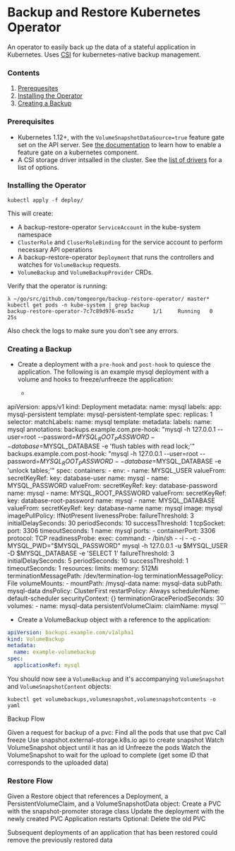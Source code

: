 # Backup and Restore Kubernetes Operator

An operator to easily back up the data of a stateful application in Kubernetes.  Uses [CSI](https://kubernetes-csi.github.io/docs/) for kubernetes-native backup management. 



### Contents

1. [Prerequesites](#prereqs)
2. [Installing the Operator](#install)
3. [Creating a Backup](#create)

### Prerequisites <a name="prereqs"></a>

- Kubernetes 1.12+, with the `VolumeSnapshotDataSource=true` feature gate set on the API server.  See [the documentation](https://kubernetes.io/docs/reference/command-line-tools-reference/feature-gates/) to learn how to enable a feature gate on a kubernetes component.
- A CSI storage driver intsalled in the cluster.  See the [list of drivers](https://kubernetes-csi.github.io/docs/drivers.html) for a list of options.



### Installing the Operator <a name="install"></a>

`kubectl apply -f deploy/`

This will create:

- A backup-restore-operator `ServiceAccount` in the kube-system namespace
- `ClusterRole` and `CluserRoleBinding` for the service account to perform necessary API operations
- A backup-restore-operator `Deployment` that runs the controllers and watches for `VolumeBackup` requests.
- `VolumeBackup` and `VolumeBackupProvider` CRDs.


Verify that the operator is running:

```
λ ~/go/src/github.com/tomgeorge/backup-restore-operator/ master* kubectl get pods -n kube-system | grep backup
backup-restore-operator-7c7c89d976-msx5z      1/1     Running   0          25s
```

Also check the logs to make sure you don't see any errors.

### Creating a Backup <a name="create"></a>

+ Create a deployment with a `pre-hook` and `post-hook` to quiesce the application.  The following is an example mysql deployment with a volume and hooks to freeze/unfreeze the application:

  + ```yaml
apiVersion: apps/v1
kind: Deployment
metadata:
  name: mysql
  labels:
    app: mysql-persistent
    template: mysql-persistent-template
spec:
  replicas: 1
  selector:
    matchLabels:
      name: mysql
  template:
    metadata:
      labels:
        name: mysql
      annotations:
        backups.example.com.pre-hook: "mysql -h 127.0.0.1 --user=root --password=$MYSQL_ROOT_PASSWORD --database=$MYSQL_DATABASE -e 'flush tables with read lock;'"
        backups.example.com.post-hook: "mysql -h 127.0.0.1 --user=root --password=$MYSQL_ROOT_PASSWORD --database=$MYSQL_DATABASE -e 'unlock tables;'"
    spec:
      containers:
      - env:
        - name: MYSQL_USER
          valueFrom:
            secretKeyRef:
              key: database-user
              name: mysql
        - name: MYSQL_PASSWORD
          valueFrom:
            secretKeyRef:
              key: database-password
              name: mysql
        - name: MYSQL_ROOT_PASSWORD
          valueFrom:
            secretKeyRef:
              key: database-root-password
              name: mysql
        - name: MYSQL_DATABASE
          valueFrom:
            secretKeyRef:
              key: database-name
              name: mysql
        image: mysql
        imagePullPolicy: IfNotPresent
        livenessProbe:
          failureThreshold: 3
          initialDelaySeconds: 30
          periodSeconds: 10
          successThreshold: 1
          tcpSocket:
            port: 3306
          timeoutSeconds: 1
        name: mysql
        ports:
        - containerPort: 3306
          protocol: TCP
        readinessProbe:
          exec:
            command:
            - /bin/sh
            - -i
            - -c
            - MYSQL_PWD="$MYSQL_PASSWORD" mysql -h 127.0.0.1 -u $MYSQL_USER -D $MYSQL_DATABASE
              -e 'SELECT 1'
          failureThreshold: 3
          initialDelaySeconds: 5
          periodSeconds: 10
          successThreshold: 1
          timeoutSeconds: 1
        resources:
          limits:
            memory: 512Mi
        terminationMessagePath: /dev/termination-log
        terminationMessagePolicy: File
        volumeMounts:
        - mountPath: /mysql-data
          name: mysql-data
          subPath: mysql-data
      dnsPolicy: ClusterFirst
      restartPolicy: Always
      schedulerName: default-scheduler
      securityContext: {}
      terminationGracePeriodSeconds: 30
      volumes:
      - name: mysql-data
        persistentVolumeClaim:
          claimName: mysql
    ```

  + Create a VolumeBackup object with a reference to the application:
  ```yaml
  apiVersion: backups.example.com/v1alpha1
  kind: VolumeBackup
  metadata:
    name: example-volumebackup
  spec:
    applicationRef: mysql
  ```

You should now see a `VolumeBackup` and it's accompanying `VolumeSnapshot` and `VolumeSnapshotContent` objects:

`kubectl get volumebackups,volumesnapshot,volumesnapshotcontents -o yaml`



Backup Flow

Given a request for backup of a pvc:
Find all the pods that use that pvc
Call freeze
Use snapshot.external-storage.k8s.io api to create snapshot
Watch VolumeSnapshot object until it has an id
Unfreeze the pods
Watch the VolumeSnapshot to wait for the upload to complete (get some ID that corresponds to the uploaded data)


### Restore Flow
Given a Restore object that references a Deployment, a PersistentVolumeClaim, and a VolumeSnapshotData object:
Create a PVC with the snapshot-promoter storage class
Update the deployment with the newly created PVC
Application restarts
Optional: Delete the old PVC


Subsequent deployments of an application that has been restored could remove the previously restored data
